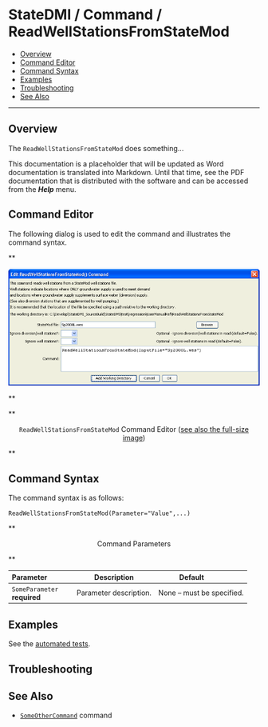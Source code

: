 # StateDMI / Command / ReadWellStationsFromStateMod #

* [Overview](#overview)
* [Command Editor](#command-editor)
* [Command Syntax](#command-syntax)
* [Examples](#examples)
* [Troubleshooting](#troubleshooting)
* [See Also](#see-also)

-------------------------

## Overview ##

The `ReadWellStationsFromStateMod` does something...

This documentation is a placeholder that will be updated as Word documentation is translated into Markdown.
Until that time, see the PDF documentation that is distributed with the software and can be accessed
from the ***Help*** menu.

## Command Editor ##

The following dialog is used to edit the command and illustrates the command syntax.

**<p style="text-align: center;">
![ReadWellStationsFromStateMod](ReadWellStationsFromStateMod.png)
</p>**

**<p style="text-align: center;">
`ReadWellStationsFromStateMod` Command Editor (<a href="../ReadWellStationsFromStateMod.png">see also the full-size image</a>)
</p>**

## Command Syntax ##

The command syntax is as follows:

```text
ReadWellStationsFromStateMod(Parameter="Value",...)
```
**<p style="text-align: center;">
Command Parameters
</p>**

| **Parameter**&nbsp;&nbsp;&nbsp;&nbsp;&nbsp;&nbsp;&nbsp;&nbsp;&nbsp;&nbsp;&nbsp;&nbsp; | **Description** | **Default**&nbsp;&nbsp;&nbsp;&nbsp;&nbsp;&nbsp;&nbsp;&nbsp;&nbsp;&nbsp; |
| --------------|-----------------|----------------- |
|`SomeParameter`<br>**required**|Parameter description.|None – must be specified.|

## Examples ##

See the [automated tests](https://github.com/OpenCDSS/cdss-app-statedmi-test/tree/master/test/regression/commands/ReadWellStationsFromStateMod).

## Troubleshooting ##

## See Also ##

* [`SomeOtherCommand`](../SomeOtherCommand/SomeOtherCommand) command
